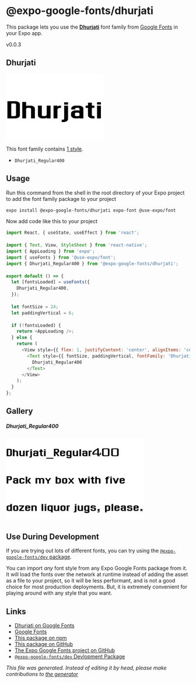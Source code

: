 # @expo-google-fonts/dhurjati

This package lets you use the [**Dhurjati**](https://fonts.google.com/specimen/Dhurjati) font family from [Google Fonts](https://fonts.google.com/) in your Expo app.

v0.0.3

## Dhurjati

![Dhurjati](./font-family.png)

This font family contains [1 style](#gallery).

- `Dhurjati_Regular400`

## Usage

Run this command from the shell in the root directory of your Expo project to add the font family package to your project
```sh
expo install @expo-google-fonts/dhurjati expo-font @use-expo/font
```

Now add code like this to your project
```js
import React, { useState, useEffect } from 'react';

import { Text, View, StyleSheet } from 'react-native';
import { AppLoading } from 'expo';
import { useFonts } from '@use-expo/font';
import { Dhurjati_Regular400 } from '@expo-google-fonts/dhurjati';

export default () => {
  let [fontsLoaded] = useFonts({
    Dhurjati_Regular400,
  });

  let fontSize = 24;
  let paddingVertical = 6;

  if (!fontsLoaded) {
    return <AppLoading />;
  } else {
    return (
      <View style={{ flex: 1, justifyContent: 'center', alignItems: 'center' }}>
        <Text style={{ fontSize, paddingVertical, fontFamily: 'Dhurjati_Regular400' }}>
          Dhurjati_Regular400
        </Text>
      </View>
    );
  }
};

```

## Gallery

##### Dhurjati_Regular400
![Dhurjati_Regular400](./ee0b382be9acedd63b3e624d49e646e5951cb5e8d54c0724ad01128bd8690012.ttf.png)


## Use During Development

If you are trying out lots of different fonts, you can try using the [`@expo-google-fonts/dev` package](https://www.npmjs.com/package/@expo-google-fonts/dev).

You can import *any* font style from any Expo Google Fonts package from it. It will load the fonts
over the network at runtime instead of adding the asset as a file to your project, so it will be 
less performant, and is not a good choice for most production deployments. But, it is extremely convenient
for playing around with any style that you want.

## Links

- [Dhurjati on Google Fonts](https://fonts.google.com/specimen/Dhurjati)
- [Google Fonts](https://fonts.google.com/)
- [This package on npm](https://www.npmjs.com/package/@expo-google-fonts/dhurjati)
- [This package on GitHub](https://github.com/expo/google-fonts/tree/master/font-packages/dhurjati)
- [The Expo Google Fonts project on GitHub](https://github.com/expo/google-fonts)
- [`@expo-google-fonts/dev` Devlopment Package](https://github.com/expo/google-fonts/tree/master/font-packages/dev)


*This file was generated. Instead of editing it by head, please make contributions to [the generator](https://github.com/expo/google-fonts/tree/master/packages/generator)*
